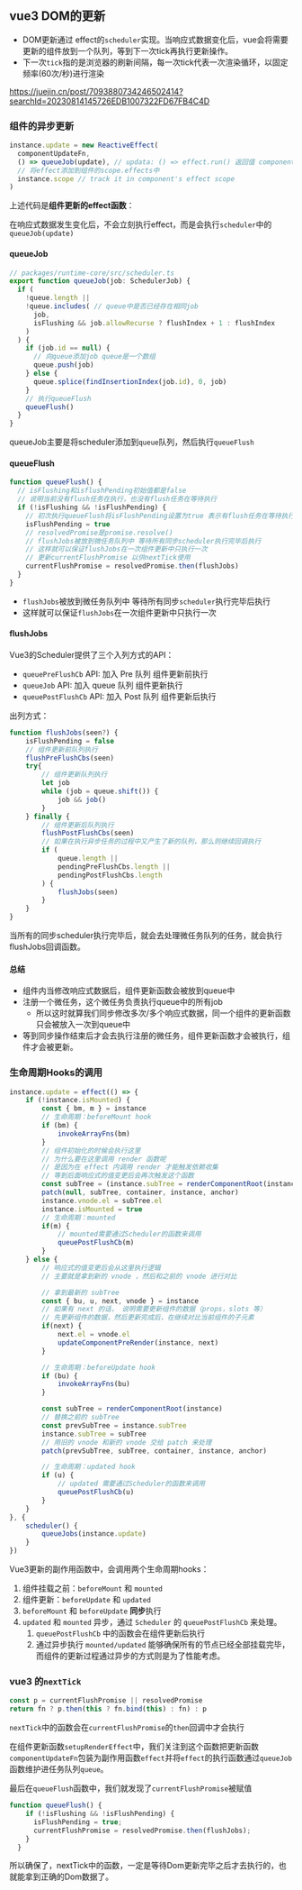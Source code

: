 ## vue3 DOM的更新

+ DOM更新通过 effect的`scheduler`实现。当响应式数据变化后，vue会将需要更新的组件放到一个队列，等到下一次tick再执行更新操作。
+ 下一次`tick`指的是浏览器的刷新间隔，每一次tick代表一次渲染循环，以固定频率(60次/秒)进行渲染
  
https://juejin.cn/post/7093880734246502414?searchId=20230814145726EDB1007322FD67FB4C4D

### 组件的异步更新

~~~ts
instance.update = new ReactiveEffect(
  componentUpdateFn,
  () => queueJob(update), // updata: () => effect.run() 返回值 componentUpdateFn
  // 将effect添加到组件的scope.effects中
  instance.scope // track it in component's effect scope
)
~~~

上述代码是**组件更新的effect函数**：

在响应式数据发生变化后，不会立刻执行effect，而是会执行`scheduler`中的`queueJob(update)`

#### queueJob

~~~ts
// packages/runtime-core/src/scheduler.ts
export function queueJob(job: SchedulerJob) {
  if (
    !queue.length ||
    !queue.includes( // queue中是否已经存在相同job
      job,
      isFlushing && job.allowRecurse ? flushIndex + 1 : flushIndex
    )
  ) {
    if (job.id == null) {
      // 向queue添加job queue是一个数组
      queue.push(job)
    } else {
      queue.splice(findInsertionIndex(job.id), 0, job)
    }
    // 执行queueFlush
    queueFlush()
  }
}
~~~

queueJob主要是将scheduler添加到`queue`队列，然后执行`queueFlush`

#### queueFlush

~~~ts
function queueFlush() {
  // isFlushing和isflushPending初始值都是false
  // 说明当前没有flush任务在执行，也没有flush任务在等待执行
  if (!isFlushing && !isFlushPending) {
    // 初次执行queueFlush将isFlushPending设置为true 表示有flush任务在等待执行
    isFlushPending = true
    // resolvedPromise是promise.resolve()
    // flushJobs被放到微任务队列中 等待所有同步scheduler执行完毕后执行
    // 这样就可以保证flushJobs在一次组件更新中只执行一次
    // 更新currentFlushPromise 以供nextTick使用
    currentFlushPromise = resolvedPromise.then(flushJobs)
  }
}
~~~

+ `flushJobs`被放到微任务队列中 等待所有同步`scheduler`执行完毕后执行
+ 这样就可以保证`flushJobs`在一次组件更新中只执行一次

#### flushJobs

Vue3的Scheduler提供了三个入列方式的API：
+ `queuePreFlushCb` API: 加入 Pre 队列 组件更新前执行
+ `queueJob` API: 加入 queue 队列 组件更新执行
+ `queuePostFlushCb` API: 加入 Post 队列 组件更新后执行

出列方式：
~~~ts
function flushJobs(seen?) {
    isFlushPending = false
    // 组件更新前队列执行
    flushPreFlushCbs(seen)
    try{
        // 组件更新队列执行
        let job
        while (job = queue.shift()) {
            job && job()
        }
    } finally {
        // 组件更新后队列执行
        flushPostFlushCbs(seen)
        // 如果在执行异步任务的过程中又产生了新的队列，那么则继续回调执行
        if (
            queue.length ||
            pendingPreFlushCbs.length ||
            pendingPostFlushCbs.length
        ) {
            flushJobs(seen)
        }
    }
}
~~~

当所有的同步scheduler执行完毕后，就会去处理微任务队列的任务，就会执行flushJobs回调函数。
#### 总结

+ 组件内当修改响应式数据后，组件更新函数会被放到queue中
+ 注册一个微任务，这个微任务负责执行queue中的所有job
  + 所以这时就算我们同步修改多次/多个响应式数据，同一个组件的更新函数只会被放入一次到queue中
+ 等到同步操作结束后才会去执行注册的微任务，组件更新函数才会被执行，组件才会被更新。

### 生命周期Hooks的调用

~~~ts
instance.update = effect(() => {
    if (!instance.isMounted) {
        const { bm, m } = instance
        // 生命周期：beforeMount hook
        if (bm) {
            invokeArrayFns(bm)
        }
        // 组件初始化的时候会执行这里
        // 为什么要在这里调用 render 函数呢
        // 是因为在 effect 内调用 render 才能触发依赖收集
        // 等到后面响应式的值变更后会再次触发这个函数  
        const subTree = (instance.subTree = renderComponentRoot(instance))
        patch(null, subTree, container, instance, anchor)
        instance.vnode.el = subTree.el 
        instance.isMounted = true
        // 生命周期：mounted
        if(m) {
            // mounted需要通过Scheduler的函数来调用
            queuePostFlushCb(m)
        }
    } else {
        // 响应式的值变更后会从这里执行逻辑
        // 主要就是拿到新的 vnode ，然后和之前的 vnode 进行对比

        // 拿到最新的 subTree
        const { bu, u, next, vnode } = instance
        // 如果有 next 的话， 说明需要更新组件的数据（props，slots 等）
        // 先更新组件的数据，然后更新完成后，在继续对比当前组件的子元素
        if(next) {
            next.el = vnode.el
            updateComponentPreRender(instance, next)
        }

        // 生命周期：beforeUpdate hook
        if (bu) {
            invokeArrayFns(bu)
        }

        const subTree = renderComponentRoot(instance)
        // 替换之前的 subTree
        const prevSubTree = instance.subTree
        instance.subTree = subTree
        // 用旧的 vnode 和新的 vnode 交给 patch 来处理
        patch(prevSubTree, subTree, container, instance, anchor)

        // 生命周期：updated hook
        if (u) {
            // updated 需要通过Scheduler的函数来调用
            queuePostFlushCb(u)
        }
    }
}, {
    scheduler() {
        queueJobs(instance.update)
    }
})
~~~

Vue3更新的副作用函数中，会调用两个生命周期hooks：
1. 组件挂载之前：`beforeMount` 和 `mounted`
2. 组件更新：`beforeUpdate` 和 `updated`
3. `beforeMount` 和 `beforeUpdate` **同步**执行
4. `updated` 和 `mounted` 异步，通过 `Scheduler` 的 `queuePostFlushCb` 来处理。
   1. `queuePostFlushCb` 中的函数会在组件更新后执行
   2. 通过异步执行 `mounted/updated` 能够确保所有的节点已经全部挂载完毕，而组件的更新过程通过异步的方式则是为了性能考虑。

### vue3 的`nextTick`

~~~ts
const p = currentFlushPromise || resolvedPromise
return fn ? p.then(this ? fn.bind(this) : fn) : p
~~~

`nextTick`中的函数会在`currentFlushPromise`的`then`回调中才会执行

在组件更新函数`setupRenderEffect`中，我们关注到这个函数把更新函数`componentUpdateFn`包装为副作用函数`effect`并将`effect`的执行函数通过`queueJob`函数维护进任务队列`queue`。

最后在`queueFlush`函数中，我们就发现了`currentFlushPromise`被赋值

~~~ts
function queueFlush() {
    if (!isFlushing && !isFlushPending) {
      isFlushPending = true;
      currentFlushPromise = resolvedPromise.then(flushJobs);
    }
  }
~~~

所以确保了，nextTick中的函数，一定是等待Dom更新完毕之后才去执行的，也就能拿到正确的Dom数据了。
